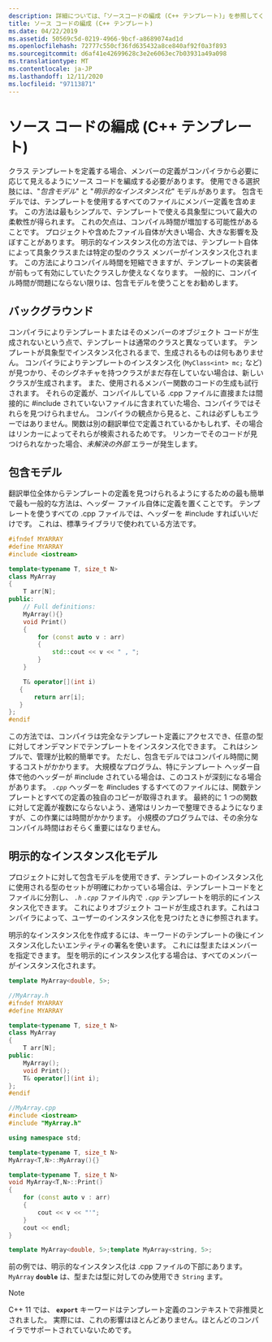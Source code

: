 ```yaml
---
description: 詳細については、「ソースコードの編成 (C++ テンプレート)」を参照してください。
title: ソース コードの編成 (C++ テンプレート)
ms.date: 04/22/2019
ms.assetid: 50569c5d-0219-4966-9bcf-a8689074ad1d
ms.openlocfilehash: 72777c550cf36fd635432a8ce840af92f0a3f893
ms.sourcegitcommit: d6af41e42699628c3e2e6063ec7b03931a49a098
ms.translationtype: MT
ms.contentlocale: ja-JP
ms.lasthandoff: 12/11/2020
ms.locfileid: "97113871"
---
```

# <a name="source-code-organization-c-templates"></a>ソース コードの編成 (C++ テンプレート)

クラス テンプレートを定義する場合、メンバーの定義がコンパイラから必要に応じて見えるようにソース コードを編成する必要があります。 使用できる選択肢には、"*包含モデル*" と "*明示的なインスタンス化*" モデルがあります。 包含モデルでは、テンプレートを使用するすべてのファイルにメンバー定義を含めます。 この方法は最もシンプルで、テンプレートで使える具象型について最大の柔軟性が得られます。 これの欠点は、コンパイル時間が増加する可能性があることです。 プロジェクトや含めたファイル自体が大きい場合、大きな影響を及ぼすことがあります。 明示的なインスタンス化の方法では、テンプレート自体によって具象クラスまたは特定の型のクラス メンバーがインスタンス化されます。  この方法によりコンパイル時間を短縮できますが、テンプレートの実装者が前もって有効にしていたクラスしか使えなくなります。 一般的に、コンパイル時間が問題にならない限りは、包含モデルを使うことをお勧めします。

## <a name="background"></a>バックグラウンド

コンパイラによりテンプレートまたはそのメンバーのオブジェクト コードが生成されないという点で、テンプレートは通常のクラスと異なっています。 テンプレートが具象型でインスタンス化されるまで、生成されるものは何もありません。 コンパイラによりテンプレートのインスタンス化 (`MyClass<int> mc;` など) が見つかり、そのシグネチャを持つクラスがまだ存在していない場合は、新しいクラスが生成されます。 また、使用されるメンバー関数のコードの生成も試行されます。 それらの定義が、コンパイルしている .cpp ファイルに直接または間接的に #include されていないファイルに含まれていた場合、コンパイラではそれらを見つけられません。  コンパイラの観点から見ると、これは必ずしもエラーではありません。関数は別の翻訳単位で定義されているかもしれず、その場合はリンカーによってそれらが検索されるためです。  リンカーでそのコードが見つけられなかった場合、*未解決の外部* エラーが発生します。

## <a name="the-inclusion-model"></a>包含モデル

翻訳単位全体からテンプレートの定義を見つけられるようにするための最も簡単で最も一般的な方法は、ヘッダー ファイル自体に定義を置くことです。  テンプレートを使うすべての .cpp ファイルでは、ヘッダーを #include すればいいだけです。 これは、標準ライブラリで使われている方法です。

```cpp
#ifndef MYARRAY
#define MYARRAY
#include <iostream>

template<typename T, size_t N>
class MyArray
{
    T arr[N];
public:
    // Full definitions:
    MyArray(){}
    void Print()
    {
        for (const auto v : arr)
        {
            std::cout << v << " , ";
        }
    }

    T& operator[](int i)
   {
       return arr[i];
   }
};
#endif
```

この方法では、コンパイラは完全なテンプレート定義にアクセスでき、任意の型に対してオンデマンドでテンプレートをインスタンス化できます。 これはシンプルで、管理が比較的簡単です。 ただし、包含モデルではコンパイル時間に関するコストがかかります。 大規模なプログラム、特にテンプレート ヘッダー自体で他のヘッダーが #include されている場合は、このコストが深刻になる場合があります。 *`.cpp`* ヘッダーを #includes するすべてのファイルには、関数テンプレートとすべての定義の独自のコピーが取得されます。 最終的に 1 つの関数に対して定義が複数にならないよう、通常はリンカーで整理できるようになりますが、この作業には時間がかかります。 小規模のプログラムでは、その余分なコンパイル時間はおそらく重要にはなりません。

## <a name="the-explicit-instantiation-model"></a>明示的なインスタンス化モデル

プロジェクトに対して包含モデルを使用できず、テンプレートのインスタンス化に使用される型のセットが明確にわかっている場合は、テンプレートコードをとファイルに分割し、 *`.h`* *`.cpp`* ファイル内で *`.cpp`* テンプレートを明示的にインスタンス化できます。 これによりオブジェクト コードが生成されます。これはコンパイラによって、ユーザーのインスタンス化を見つけたときに参照されます。

明示的なインスタンス化を作成するには、キーワードのテンプレートの後にインスタンス化したいエンティティの署名を使います。 これには型またはメンバーを指定できます。 型を明示的にインスタンス化する場合は、すべてのメンバーがインスタンス化されます。

```cpp
template MyArray<double, 5>;
```

```cpp
//MyArray.h
#ifndef MYARRAY
#define MYARRAY

template<typename T, size_t N>
class MyArray
{
    T arr[N];
public:
    MyArray();
    void Print();
    T& operator[](int i);
};
#endif

//MyArray.cpp
#include <iostream>
#include "MyArray.h"

using namespace std;

template<typename T, size_t N>
MyArray<T,N>::MyArray(){}

template<typename T, size_t N>
void MyArray<T,N>::Print()
{
    for (const auto v : arr)
    {
        cout << v << "'";
    }
    cout << endl;
}

template MyArray<double, 5>;template MyArray<string, 5>;
```

前の例では、明示的なインスタンス化は .cpp ファイルの下部にあります。 `MyArray` **`double`** は、型または型に対してのみ使用でき `String` ます。

> [!NOTE]
> C++ 11 では、 **`export`** キーワードはテンプレート定義のコンテキストで非推奨とされました。 実際には、これの影響はほとんどありません。ほとんどのコンパイラでサポートされていないためです。
